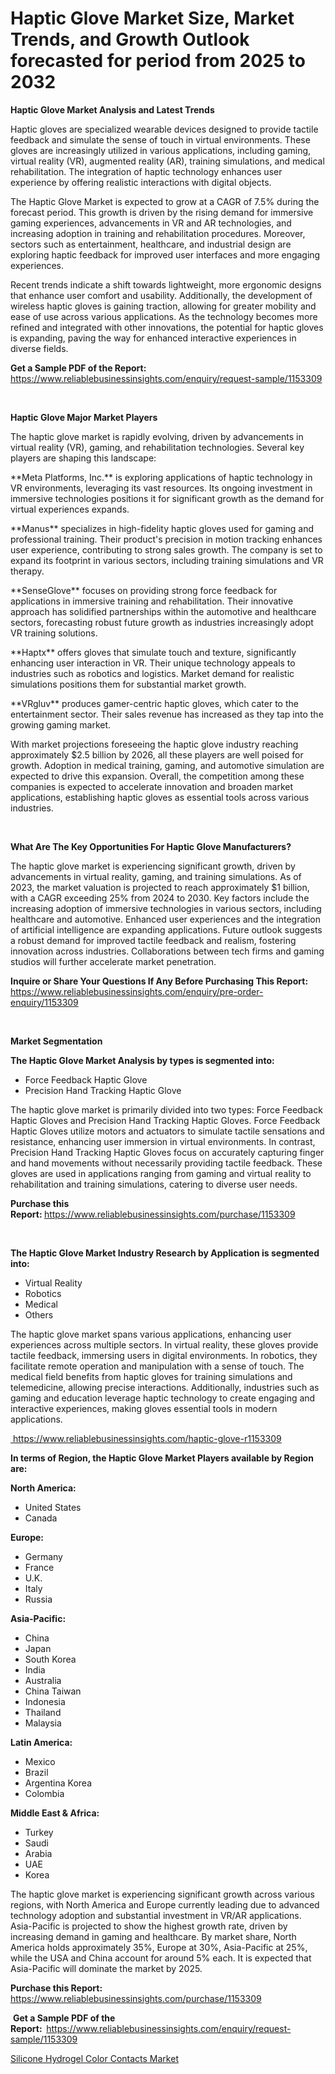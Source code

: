 <p><h1>Haptic Glove Market Size, Market Trends, and Growth Outlook forecasted for period from 2025 to 2032</h1></p><p><strong>Haptic Glove Market Analysis and Latest Trends</strong></p>
<p><p>Haptic gloves are specialized wearable devices designed to provide tactile feedback and simulate the sense of touch in virtual environments. These gloves are increasingly utilized in various applications, including gaming, virtual reality (VR), augmented reality (AR), training simulations, and medical rehabilitation. The integration of haptic technology enhances user experience by offering realistic interactions with digital objects.</p><p>The Haptic Glove Market is expected to grow at a CAGR of 7.5% during the forecast period. This growth is driven by the rising demand for immersive gaming experiences, advancements in VR and AR technologies, and increasing adoption in training and rehabilitation procedures. Moreover, sectors such as entertainment, healthcare, and industrial design are exploring haptic feedback for improved user interfaces and more engaging experiences.</p><p>Recent trends indicate a shift towards lightweight, more ergonomic designs that enhance user comfort and usability. Additionally, the development of wireless haptic gloves is gaining traction, allowing for greater mobility and ease of use across various applications. As the technology becomes more refined and integrated with other innovations, the potential for haptic gloves is expanding, paving the way for enhanced interactive experiences in diverse fields.</p></p>
<p><strong>Get a Sample PDF of the Report:&nbsp;</strong> <a href="https://www.reliablebusinessinsights.com/enquiry/request-sample/1153309?utm_campaign=2318&utm_medium=2&utm_source=Github&utm_content=ia&utm_term=04042025&utm_id=haptic-glove">https://www.reliablebusinessinsights.com/enquiry/request-sample/1153309</a></p>
<p>&nbsp;</p>
<p><strong>Haptic Glove Major Market Players</strong></p>
<p><p>The haptic glove market is rapidly evolving, driven by advancements in virtual reality (VR), gaming, and rehabilitation technologies. Several key players are shaping this landscape:</p><p>**Meta Platforms, Inc.** is exploring applications of haptic technology in VR environments, leveraging its vast resources. Its ongoing investment in immersive technologies positions it for significant growth as the demand for virtual experiences expands.</p><p>**Manus** specializes in high-fidelity haptic gloves used for gaming and professional training. Their product's precision in motion tracking enhances user experience, contributing to strong sales growth. The company is set to expand its footprint in various sectors, including training simulations and VR therapy.</p><p>**SenseGlove** focuses on providing strong force feedback for applications in immersive training and rehabilitation. Their innovative approach has solidified partnerships within the automotive and healthcare sectors, forecasting robust future growth as industries increasingly adopt VR training solutions.</p><p>**Haptx** offers gloves that simulate touch and texture, significantly enhancing user interaction in VR. Their unique technology appeals to industries such as robotics and logistics. Market demand for realistic simulations positions them for substantial market growth.</p><p>**VRgluv** produces gamer-centric haptic gloves, which cater to the entertainment sector. Their sales revenue has increased as they tap into the growing gaming market.</p><p>With market projections foreseeing the haptic glove industry reaching approximately $2.5 billion by 2026, all these players are well poised for growth. Adoption in medical training, gaming, and automotive simulation are expected to drive this expansion. Overall, the competition among these companies is expected to accelerate innovation and broaden market applications, establishing haptic gloves as essential tools across various industries.</p></p>
<p>&nbsp;</p>
<p><strong>What Are The Key Opportunities For Haptic Glove Manufacturers?</strong></p>
<p><p>The haptic glove market is experiencing significant growth, driven by advancements in virtual reality, gaming, and training simulations. As of 2023, the market valuation is projected to reach approximately $1 billion, with a CAGR exceeding 25% from 2024 to 2030. Key factors include the increasing adoption of immersive technologies in various sectors, including healthcare and automotive. Enhanced user experiences and the integration of artificial intelligence are expanding applications. Future outlook suggests a robust demand for improved tactile feedback and realism, fostering innovation across industries. Collaborations between tech firms and gaming studios will further accelerate market penetration.</p></p>
<p><strong>Inquire or Share Your Questions If Any Before Purchasing This Report:</strong> <a href="https://www.reliablebusinessinsights.com/enquiry/pre-order-enquiry/1153309?utm_campaign=2318&utm_medium=2&utm_source=Github&utm_content=ia&utm_term=04042025&utm_id=haptic-glove">https://www.reliablebusinessinsights.com/enquiry/pre-order-enquiry/1153309</a></p>
<p>&nbsp;</p>
<p><strong>Market Segmentation</strong></p>
<p><strong>The Haptic Glove Market Analysis by types is segmented into:</strong></p>
<p><ul><li>Force Feedback Haptic Glove</li><li>Precision Hand Tracking Haptic Glove</li></ul></p>
<p><p>The haptic glove market is primarily divided into two types: Force Feedback Haptic Gloves and Precision Hand Tracking Haptic Gloves. Force Feedback Haptic Gloves utilize motors and actuators to simulate tactile sensations and resistance, enhancing user immersion in virtual environments. In contrast, Precision Hand Tracking Haptic Gloves focus on accurately capturing finger and hand movements without necessarily providing tactile feedback. These gloves are used in applications ranging from gaming and virtual reality to rehabilitation and training simulations, catering to diverse user needs.</p></p>
<p><strong>Purchase this Report:&nbsp;</strong><a href="https://www.reliablebusinessinsights.com/purchase/1153309?utm_campaign=2318&utm_medium=2&utm_source=Github&utm_content=ia&utm_term=04042025&utm_id=haptic-glove">https://www.reliablebusinessinsights.com/purchase/1153309</a></p>
<p>&nbsp;</p>
<p><strong>The Haptic Glove Market Industry Research by Application is segmented into:</strong></p>
<p><ul><li>Virtual Reality</li><li>Robotics</li><li>Medical</li><li>Others</li></ul></p>
<p><p>The haptic glove market spans various applications, enhancing user experiences across multiple sectors. In virtual reality, these gloves provide tactile feedback, immersing users in digital environments. In robotics, they facilitate remote operation and manipulation with a sense of touch. The medical field benefits from haptic gloves for training simulations and telemedicine, allowing precise interactions. Additionally, industries such as gaming and education leverage haptic technology to create engaging and interactive experiences, making gloves essential tools in modern applications.</p></p>
<p><a href="https://www.reliablebusinessinsights.com/haptic-glove-r1153309?utm_campaign=2318&utm_medium=2&utm_source=Github&utm_content=ia&utm_term=04042025&utm_id=haptic-glove">&nbsp;https://www.reliablebusinessinsights.com/haptic-glove-r1153309</a></p>
<p><strong>In terms of Region, the Haptic Glove Market Players available by Region are:</strong></p>
<p>
    <p> <strong> North America: </strong>
        <ul>
            <li>United States</li>
            <li>Canada</li>
        </ul>
        </p> 
    <p> <strong> Europe: </strong>
        <ul>
            <li>Germany</li>
            <li>France</li>
            <li>U.K.</li>
            <li>Italy</li>
            <li>Russia</li>
        </ul>
        </p> 
    <p> <strong> Asia-Pacific: </strong>
        <ul>
            <li>China</li>
            <li>Japan</li>
            <li>South Korea</li>
            <li>India</li>
            <li>Australia</li>
            <li>China Taiwan</li>
            <li>Indonesia</li>
            <li>Thailand</li>
            <li>Malaysia</li>
        </ul>
        </p> 
    <p> <strong> Latin America: </strong>
        <ul>
            <li>Mexico</li>
            <li>Brazil</li>
            <li>Argentina Korea</li>
            <li>Colombia</li>
        </ul>
        </p> 
    <p> <strong> Middle East & Africa: </strong>
        <ul>
            <li>Turkey</li>
            <li>Saudi</li>
            <li>Arabia</li>
            <li>UAE</li>
            <li>Korea</li>
        </ul>
    </p>
    </p>
<p><p>The haptic glove market is experiencing significant growth across various regions, with North America and Europe currently leading due to advanced technology adoption and substantial investment in VR/AR applications. Asia-Pacific is projected to show the highest growth rate, driven by increasing demand in gaming and healthcare. By market share, North America holds approximately 35%, Europe at 30%, Asia-Pacific at 25%, while the USA and China account for around 5% each. It is expected that Asia-Pacific will dominate the market by 2025.</p></p>
<p><strong>Purchase this Report: </strong><a href="https://www.reliablebusinessinsights.com/purchase/1153309?utm_campaign=2318&utm_medium=2&utm_source=Github&utm_content=ia&utm_term=04042025&utm_id=haptic-glove">https://www.reliablebusinessinsights.com/purchase/1153309</a></p>
<p>&nbsp;<strong>Get a Sample PDF of the Report:&nbsp;&nbsp;</strong><a href="https://www.reliablebusinessinsights.com/enquiry/request-sample/1153309?utm_campaign=2318&utm_medium=2&utm_source=Github&utm_content=ia&utm_term=04042025&utm_id=haptic-glove">https://www.reliablebusinessinsights.com/enquiry/request-sample/1153309</a></p>
<p><strong></strong></p>
<p><p><a href="https://github.com/AlisaRowe24/Market-Research-Report-List-2/blob/main/silicone-hydrogel-color-contacts-market.md?utm_campaign=2318&utm_medium=2&utm_source=Github&utm_content=ia&utm_term=04042025&utm_id=haptic-glove">Silicone Hydrogel Color Contacts Market</a></p></p>